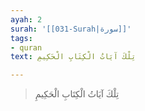 ```yaml
---
ayah: 2
surah: '[[031-Surah|سورة]]'
tags:
- quran
text: تِلْكَ آيَاتُ الْكِتَابِ الْحَكِيمِ

---
```

> تِلْكَ آيَاتُ الْكِتَابِ الْحَكِيمِ
